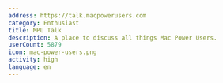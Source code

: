 ```yaml
---
address: https://talk.macpowerusers.com
category: Enthusiast
title: MPU Talk
description: A place to discuss all things Mac Power Users.
userCount: 5879
icon: mac-power-users.png
activity: high
language: en
---
```

